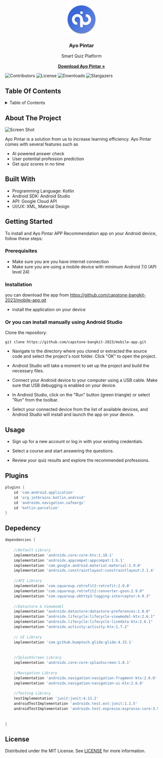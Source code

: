 <br/>
<p align="center">
  <a href="#">
    <img src="https://raw.githubusercontent.com/capstone-bangkit-2023/mobile-app/main/app/src/main/res/mipmap-xxxhdpi/ic_launcher_round.png" alt="Logo" width="100" height="100">
  </a>

  <h3 align="center">Ayo Pintar</h3>
</p>

  <p align="center">
    Smart Quiz Platform
    <br/>
    <br/>
    <a href="#"><strong>Download Ayo Pintar »</strong></a>
    <br/>
  </p>

![Contributors](https://img.shields.io/github/contributors/capstone-bangkit-2023/mobile-app?color=dark-green)
  ![License](https://img.shields.io/github/license/capstone-bangkit-2023/mobile-app) ![Downloads](https://img.shields.io/github/downloads/capstone-bangkit-2023/mobile-app/total)
 ![Stargazers](https://img.shields.io/github/stars/capstone-bangkit-2023/mobile-app?style=social)

## Table Of Contents

<!-- TABLE OF CONTENTS -->
<details>
  <summary>Table of Contents</summary>
  <ol>
    <li>
      <a href="#about-the-project">About The Project</a>
      <ul>
        <li><a href="#built-with">Built With</a></li>
      </ul>
    </li>
    <li>
      <a href="#getting-started">Getting Started</a>
      <ul>
        <li><a href="#prerequisites">Prerequisites</a></li>
        <li><a href="#installation">Installation</a></li>
      </ul>
    </li>
    <li><a href="#usage">Usage</a></li>
    <li><a href="#plugins">Roadmap</a></li>
    <li><a href="#depedency">Contributing</a></li>
    <li><a href="#license">License</a></li>
  </ol>
</details>

## About The Project

![Screen Shot](https://photos.app.goo.gl/21jAsGho2dogdFW4A)

Ayo Pintar is a solution from us to increase learning efficiency. Ayo Pintar comes with several features such as
- AI powered answer check
- User potential profession prediction
- Get quiz scores in no time


## Built With

- Programming Language: Kotlin
- Android SDK: Android Studio
- API: Google Cloud API
- UI/UX: XML, Material Design


## Getting Started

To install and Ayo Pintar APP Recommendation app on your Android device, follow these steps:


### Prerequisites
- Make sure you are you have internet connection
- Make sure you are using a mobile device with minimum Android 7.0 (API level 24)


### Installation

you can download the app from https://github.com/capstone-bangkit-2023/mobile-app.git
- install the application on your device
### Or you can install manually using Android Studio

Clone the repository: 
```
git clone https://github.com/capstone-bangkit-2023/mobile-app.git
```

- Navigate to the directory where you cloned or extracted the source code and select the project's root folder. Click "OK" to open the project.

- Android Studio will take a moment to set up the project and build the necessary files.

- Connect your Android device to your computer using a USB cable. Make sure that USB debugging is enabled on your device.

- In Android Studio, click on the "Run" button (green triangle) or select "Run" from the toolbar.

- Select your connected device from the list of available devices, and Android Studio will install and launch the app on your device.


## Usage

- Sign up for a new account or log in with your existing credentials.

- Select a course and start answering the questions.

- Review your quiz results and explore the recommended professions.

## Plugins
```gradle
plugins {
    id 'com.android.application'
    id 'org.jetbrains.kotlin.android'
    id 'androidx.navigation.safeargs'
    id 'kotlin-parcelize'
}
```
## Depedency
```gradle
dependencies {

    //Default Library
    implementation 'androidx.core:core-ktx:1.10.1'
    implementation 'androidx.appcompat:appcompat:1.6.1'
    implementation 'com.google.android.material:material:1.9.0'
    implementation 'androidx.constraintlayout:constraintlayout:2.1.4'

    //API Library
    implementation 'com.squareup.retrofit2:retrofit:2.9.0'
    implementation "com.squareup.retrofit2:converter-gson:2.9.0"
    implementation "com.squareup.okhttp3:logging-interceptor:4.9.3"

    //Datastore & Viewmodel
    implementation "androidx.datastore:datastore-preferences:1.0.0"
    implementation "androidx.lifecycle:lifecycle-viewmodel-ktx:2.6.1"
    implementation "androidx.lifecycle:lifecycle-livedata-ktx:2.6.1"
    implementation "androidx.activity:activity-ktx:1.7.2"

    // UI Library
    implementation 'com.github.bumptech.glide:glide:4.15.1'


    //SplashScreen Library
    implementation 'androidx.core:core-splashscreen:1.0.1'

    //Navigation Library
    implementation 'androidx.navigation:navigation-fragment-ktx:2.6.0'
    implementation 'androidx.navigation:navigation-ui-ktx:2.6.0'

    //Testing Library
    testImplementation 'junit:junit:4.13.2'
    androidTestImplementation 'androidx.test.ext:junit:1.1.5'
    androidTestImplementation 'androidx.test.espresso:espresso-core:3.5.1'


}
```

## License

Distributed under the MIT License. See [LICENSE](https://github.com/capstone-bangkit-2023/mobile-app/blob/main/LICENSE) for more information.

## 
